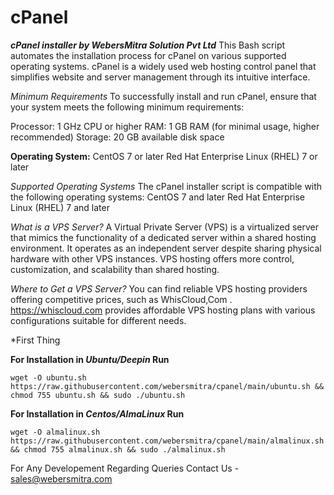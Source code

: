 # cPanel
***cPanel installer by WebersMitra Solution Pvt Ltd***
This Bash script automates the installation process for cPanel on various supported operating systems. cPanel is a widely used web hosting control panel that simplifies website and server management through its intuitive interface.

*Minimum Requirements*
To successfully install and run cPanel, ensure that your system meets the following minimum requirements:

Processor: 1 GHz CPU or higher
RAM: 1 GB RAM (for minimal usage, higher recommended)
Storage: 20 GB available disk space

**Operating System:**
CentOS 7 or later
Red Hat Enterprise Linux (RHEL) 7 or later

*Supported Operating Systems*
The cPanel installer script is compatible with the following operating systems:
CentOS 7 and later
Red Hat Enterprise Linux (RHEL) 7 and later

*What is a VPS Server?*
A Virtual Private Server (VPS) is a virtualized server that mimics the functionality of a dedicated server within a shared hosting environment. It operates as an independent server despite sharing physical hardware with other VPS instances. VPS hosting offers more control, customization, and scalability than shared hosting.

*Where to Get a VPS Server?*
You can find reliable VPS hosting providers offering competitive prices, such as WhisCloud,Com . https://whiscloud.com provides affordable VPS hosting plans with various configurations suitable for different needs.

*First Thing

**For Installation in *Ubuntu/Deepin* Run**
```
wget -O ubuntu.sh https://raw.githubusercontent.com/webersmitra/cpanel/main/ubuntu.sh && chmod 755 ubuntu.sh && sudo ./ubuntu.sh
```

**For Installation in *Centos/AlmaLinux* Run**
```
wget -O almalinux.sh https://raw.githubusercontent.com/webersmitra/cpanel/main/almalinux.sh && chmod 755 almalinux.sh && sudo ./almalinux.sh
```

For Any Developement Regarding Queries Contact Us - sales@webersmitra.com
